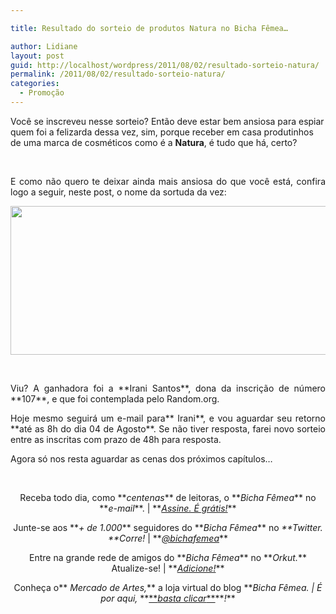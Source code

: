 ```yaml
---

title: Resultado do sorteio de produtos Natura no Bicha Fêmea…

author: Lidiane
layout: post
guid: http://localhost/wordpress/2011/08/02/resultado-sorteio-natura/
permalink: /2011/08/02/resultado-sorteio-natura/
categories:
  - Promoção
---
```

Você se inscreveu nesse sorteio? Então deve estar bem ansiosa para espiar quem foi a felizarda dessa vez, sim, porque receber em casa produtinhos de uma marca de cosméticos como é a **Natura**, é tudo que há, certo?

&nbsp;

<p align="justify">
  E como não quero te deixar ainda mais ansiosa do que você está, confira logo a seguir, neste post, o nome da sortuda da vez:
</p>

<!--more-->

<p align="center">
  <a href="http://www.trololodemulher.com.br/blog/wp-content/uploads/2011/08/Resultado-Sorteio-Natura.png"><img class="alignnone size-full wp-image-6695" title="Resultado Sorteio Natura" src="http://www.trololodemulher.com.br/blog/wp-content/uploads/2011/08/Resultado-Sorteio-Natura.png" alt="" width="600" height="238" /></a>
</p>

&nbsp;

<p align="justify">
  Viu? A ganhadora foi a **Irani Santos**, dona da inscrição de número **107**, e que foi contemplada pelo Random.org.
</p>

<p align="justify">
  Hoje mesmo seguirá um e-mail para** Irani**, e vou aguardar seu retorno **até as 8h do dia 04 de Agosto**. Se não tiver resposta, farei novo sorteio entre as inscritas com prazo de 48h para resposta.
</p>

<p align="justify">
  Agora só nos resta aguardar as cenas dos próximos capítulos…
</p>

&nbsp;

<p align="center">
  Receba todo dia, como **<em>centenas</em>** de leitoras, o **<em>Bicha Fêmea</em>** no **<em>e-mail</em>**. | **<em><a href="http://feedburner.google.com/fb/a/mailverify?uri=blogbichafemea&loc=pt_BR">Assine. É grátis!</a></em>**
</p>

<p align="center">
  Junte-se aos **<em>+ de 1.000</em>** seguidores do **<em>Bicha Fêmea</em>** no <em>**Twitter. **Corre!</em> | **<em><a href="http://twitter.com/bichafemea">@bichafemea</a></em>**
</p>

<p align="center">
  Entre na grande rede de amigos do **<em>Bicha Fêmea</em>** no **<em>Orkut.</em>** Atualize-se! | **<em><a href="http://www.orkut.com.br/Main#Profile?uid=5161612886294499900">Adicione!</a></em>**
</p>

<p align="center">
  Conheça o**<em> Mercado de Artes,</em>** a loja virtual do blog **<em>Bicha Fêmea. | É por aqui, </em>**<a href="http://www.trololodemulher.com.br/loja/">**<em>basta clicar</em>**</a>**<em>!</em>**
</p>